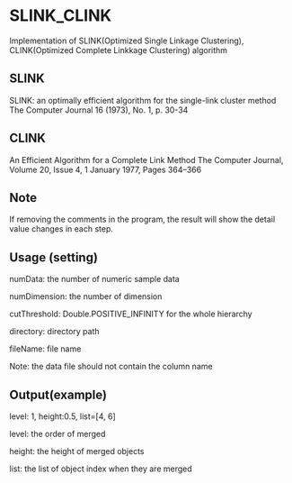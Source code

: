 # SLINK_CLINK
Implementation of SLINK(Optimized Single Linkage Clustering), CLINK(Optimized Complete Linkkage Clustering) algorithm


## SLINK
SLINK: an optimally efficient algorithm for the single-link cluster method
The Computer Journal 16 (1973), No. 1, p. 30-34


## CLINK
An Efficient Algorithm for a Complete Link Method
The Computer Journal, Volume 20, Issue 4, 1 January 1977, Pages 364–366

## Note
If removing the comments in the program, the result will show the detail value changes in each step. 


## Usage (setting)
numData: the number of numeric sample data 

numDimension: the number of dimension

cutThreshold: Double.POSITIVE_INFINITY for the whole hierarchy

directory: directory path

fileName: file name

Note: the data file should not contain the column name

## Output(example)
level: 1, height:0.5, list=[4, 6]

level: the order of merged 

height: the height of merged objects

list: the list of object index when they are merged


